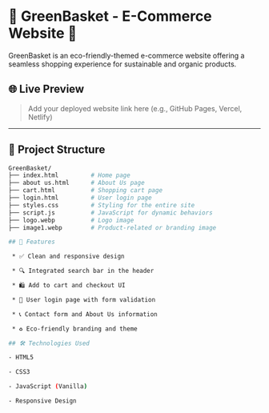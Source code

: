 # 🛒 GreenBasket - E-Commerce Website 🌿

GreenBasket is an eco-friendly-themed e-commerce website offering a seamless shopping experience for sustainable and organic products.

## 🌐 Live Preview

> Add your deployed website link here (e.g., GitHub Pages, Vercel, Netlify)

---

## 📁 Project Structure

```bash
GreenBasket/
├── index.html         # Home page
├── about us.html      # About Us page
├── cart.html          # Shopping cart page
├── login.html         # User login page
├── styles.css         # Styling for the entire site
├── script.js          # JavaScript for dynamic behaviors
├── logo.webp          # Logo image
├── image1.webp        # Product-related or branding image

## 🧩 Features

 * ✅ Clean and responsive design

 * 🔍 Integrated search bar in the header

 * 🛍️ Add to cart and checkout UI

 * 🔐 User login page with form validation

 * 📞 Contact form and About Us information

 * ♻️ Eco-friendly branding and theme

## 🛠️ Technologies Used

- HTML5

- CSS3

- JavaScript (Vanilla)

- Responsive Design
